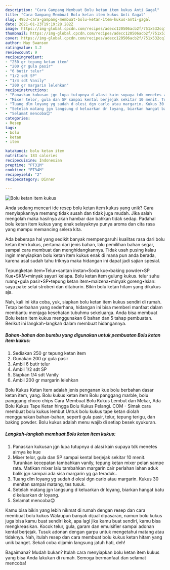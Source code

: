 ```yaml
---
description: "Cara Gampang Membuat Bolu ketan item kukus Anti Gagal"
title: "Cara Gampang Membuat Bolu ketan item kukus Anti Gagal"
slug: 4953-cara-gampang-membuat-bolu-ketan-item-kukus-anti-gagal
date: 2021-01-23T19:19:28.282Z
image: https://img-global.cpcdn.com/recipes/adecc120506acb2f/751x532cq70/bolu-ketan-item-kukus-foto-resep-utama.jpg
thumbnail: https://img-global.cpcdn.com/recipes/adecc120506acb2f/751x532cq70/bolu-ketan-item-kukus-foto-resep-utama.jpg
cover: https://img-global.cpcdn.com/recipes/adecc120506acb2f/751x532cq70/bolu-ketan-item-kukus-foto-resep-utama.jpg
author: May Swanson
ratingvalue: 3.2
reviewcount: 9
recipeingredient:
- "250 gr tepung ketan item"
- "200 gr gula pasir"
- "6 butir telur"
- "1/2 sdt SP"
- "1/4 sdt Vanily"
- "200 gr margarin lelehkan"
recipeinstructions:
- "Panaskan kukusan jgn lupa tutupnya d alasi kain supaya tdk menetes airnya ke kue"
- "Mixer telor, gula dan SP sampai kental berjejak sekitar 10 menit. Turunkan kecepatan tambahkan vanily, tepung ketan mixer pelan sampe rata. Matikan mixer lalu tambahkan margarin cair perlahan lahan aduk balik jgn sampai ada sisa margarin yg ga teraduk.."
- "Tuang dlm loyang yg sudah d olesi dgn carlo atau margarin. Kukus 30 menitan sampai matang, tes tusuk."
- "Setelah matang jgn langsung d keluarkan dr loyang, biarkan hangat batu d keluarkan dr loyang."
- "Selamat mencoba😊"
categories:
- Resep
tags:
- bolu
- ketan
- item

katakunci: bolu ketan item 
nutrition: 183 calories
recipecuisine: Indonesian
preptime: "PT31M"
cooktime: "PT34M"
recipeyield: "2"
recipecategory: Dinner

---
```



![Bolu ketan item kukus](https://img-global.cpcdn.com/recipes/adecc120506acb2f/751x532cq70/bolu-ketan-item-kukus-foto-resep-utama.jpg)

Anda sedang mencari ide resep bolu ketan item kukus yang unik? Cara menyiapkannya memang tidak susah dan tidak juga mudah. Jika salah mengolah maka hasilnya akan hambar dan bahkan tidak sedap. Padahal bolu ketan item kukus yang enak selayaknya punya aroma dan cita rasa yang mampu memancing selera kita.

Ada beberapa hal yang sedikit banyak mempengaruhi kualitas rasa dari bolu ketan item kukus, pertama dari jenis bahan, lalu pemilihan bahan segar, sampai cara membuat dan menghidangkannya. Tidak usah pusing kalau ingin menyiapkan bolu ketan item kukus enak di mana pun anda berada, karena asal sudah tahu triknya maka hidangan ini dapat jadi sajian spesial.

Tepungketan item•Telur•santan instan•Soda kue•baking powder•SP Kue•SKM•minyak sayur/ kelapa. Bolu ketan item gulung kukus. telur suhu ruang•gula pasir•SP•tepung ketan item•maizena•minyak goreng•Isian: saya pake selai stroberi dan ditaburin. Bikin bolu ketan hitam yang dikukus aja.


Nah, kali ini kita coba, yuk, siapkan bolu ketan item kukus sendiri di rumah. Tetap berbahan yang sederhana, hidangan ini bisa memberi manfaat dalam membantu menjaga kesehatan tubuhmu sekeluarga. Anda bisa membuat Bolu ketan item kukus menggunakan 6 bahan dan 5 tahap pembuatan. Berikut ini langkah-langkah dalam membuat hidangannya.

<!--inarticleads1-->

##### Bahan-bahan dan bumbu yang digunakan untuk pembuatan Bolu ketan item kukus:

1. Sediakan 250 gr tepung ketan item
1. Gunakan 200 gr gula pasir
1. Ambil 6 butir telur
1. Ambil 1/2 sdt SP
1. Siapkan 1/4 sdt Vanily
1. Ambil 200 gr margarin lelehkan


Bolu Kukus Ketan Item adalah jenis penganan kue bolu berbahan dasar ketan item, yang. Bolu kukus ketan item Bolu panggang marble, bolu panggang choco chips Cara Membuat Bolu Kukus Lembut dan Mekar, Ada Bolu Kukus Tape Ketan hingga Bolu Kukus Pelangi. COM - Simak cara membuat bolu kukus lembut Untuk bolu kukus tape ketan diolah menggunakan bahan-bahan, seperti gula pasir, telur, tepung terigu, dan baking powder. Bolu kukus adalah menu wajib di setiap besek syukuran. 

<!--inarticleads2-->

##### Langkah-langkah membuat Bolu ketan item kukus:

1. Panaskan kukusan jgn lupa tutupnya d alasi kain supaya tdk menetes airnya ke kue
1. Mixer telor, gula dan SP sampai kental berjejak sekitar 10 menit. Turunkan kecepatan tambahkan vanily, tepung ketan mixer pelan sampe rata. Matikan mixer lalu tambahkan margarin cair perlahan lahan aduk balik jgn sampai ada sisa margarin yg ga teraduk..
1. Tuang dlm loyang yg sudah d olesi dgn carlo atau margarin. Kukus 30 menitan sampai matang, tes tusuk.
1. Setelah matang jgn langsung d keluarkan dr loyang, biarkan hangat batu d keluarkan dr loyang.
1. Selamat mencoba😊


Kamu bisa bikin yang lebih nikmat di rumah dengan resep dan cara membuat bolu kukus Walaupun banyak dijual dipasaran, namun bolu kukus juga bisa kamu buat sendiri kok, apa lagi jika kamu buat sendiri, kamu bisa mengkreasikan. Kocok telur, gula, garam dan emulsifier sampai adonan kental berjejak. Tusuk adonan dengan garpu untuk mengetahui matang atau tidaknya. Nah, itulah resep dan cara membuat bolu kukus ketan hitam yang unik banget. Sekali coba dijamin langsung jatuh hati, deh! 

Bagaimana? Mudah bukan? Itulah cara menyiapkan bolu ketan item kukus yang bisa Anda lakukan di rumah. Semoga bermanfaat dan selamat mencoba!
